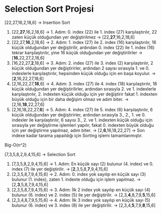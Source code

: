 # Selection Sort Projesi

[22,27,16,2,18,6] -> Insertion Sort

  1. [22,**27**,16,2,18,6] -> 1. Adım: 0. index (22) ile 1. index (27) karşılaştırılır, 22 zaten küçük olduğundan yer değiştirilmez -> [22,**27**,16,2,18,6]
  2. [22,27,**16**,2,18,6] -> 2. Adım: 1. index (27) ile 2. index (16) karşılaştırılır, 16 küçük olduğundan yer değiştirilir, ardından 0. index (22) ile 1. index (16) tekrar karşılaştırılır, yine 16 küçük olduğundan yer değiştirilirler -> [**16**,22,27,2,18,6]
  3. [16,22,27,**2**,18,6] -> 3. Adım: 2. index (27) ile 3. index (2) karşılaştırılır, 2 küçük olduğundan yer değiştirirler, ardından 2 sayısı sırasıyla 1. ve 0. indexlerle karşılaştırılır, hepsinden küçük olduğu için en başa koyulur. -> [**2**,16,22,27,18,6]
  4. [2,16,22,27,**18**,6] -> 4. Adım: 3. index (27) ile 4. index (18) karşılaştırılır, 18 küçük olduğundan yer değiştirilirler, ardından sırasıyla 2. ve 1. indexlerle karşılaştırılır, 2. indexten küçük olduğu için yer değiştirir fakat 1. indexten büyük olduğu için bir daha değişim olmaz ve adım biter. -> [2,16,**18**,22,27,6]
  5. [2,16,18,22,27,**6**] -> 5. Adım: 4. index (27) ile 5. index (6) karşılaştırılır, 6 küçük olduğundan yer değiştirirler, ardından sırasıyla 3., 2., 1. ve 0. indexler ile karşılaştırılır, 6 sayısı 3., 2. ve 1. indexten küçük olduğu için sırasıyla yer değiştirme işlemleri yapılır, fakat 0. indexten büyük olduğu için yer değiştirme yapılmaz, adım biter. -> [2,**6**,16,18,22,27] -> Son indexe kadar tarama yapaıldığı için Sorting işlemi tamamlanmıştır.

Big-O(n^2)

[7,3,5,8,2,9,4,15,6] -> Selection Sort

  1. [7,3,5,8,2,9,4,15,6] -> 1. Adım: En küçük sayı (2) bulunur (4. index) ve 0. index (7) ile yer değiştirilir. -> [**2**,3,5,8,**7**,9,4,15,6]
  2. [2,3,5,8,7,9,4,15,6] -> 2. Adım: 0. index yok sayılıp en küçük sayı (3) bulunur (1. index), zaten 1. indexte olduğu için işlem yapılmaz. -> [2,**3**,5,8,7,9,4,15,6]
  3. [2,3,5,8,7,9,4,15,6] -> 3. Adım: İlk 2 index yok sayılıp en küçük sayı (4) bulunur (6. index) ve 2. index (5) ile yer değiştirilir. -> [2,3,**4**,8,7,9,**5**,15,6]
  4. [2,3,4,8,7,9,5,15,6] -> 4. Adım: İlk 3 index yok sayılıp en küçük sayı (5) bulunur (6. index) ve 3. index (8) ile yer değiştirilir. -> [2,3,4,**5**,7,9,**8**,15,6]
